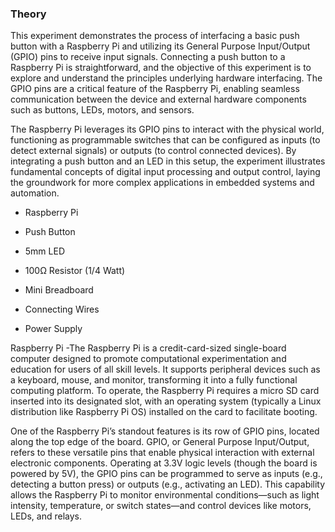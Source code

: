 ### Theory

This experiment demonstrates the process of interfacing a basic push button with a Raspberry Pi and utilizing its General Purpose Input/Output (GPIO) pins to receive input signals. Connecting a push button to a Raspberry Pi is straightforward, and the objective of this experiment is to explore and understand the principles underlying hardware interfacing. The GPIO pins are a critical feature of the Raspberry Pi, enabling seamless communication between the device and external hardware components such as buttons, LEDs, motors, and sensors.

The Raspberry Pi leverages its GPIO pins to interact with the physical world, functioning as programmable switches that can be configured as inputs (to detect external signals) or outputs (to control connected devices). By integrating a push button and an LED in this setup, the experiment illustrates fundamental concepts of digital input processing and output control, laying the groundwork for more complex applications in embedded systems and automation.

* Raspberry Pi

* Push Button

* 5mm LED

* 100Ω Resistor (1/4 Watt)

* Mini Breadboard

* Connecting Wires

* Power Supply

Raspberry Pi -The Raspberry Pi is a credit-card-sized single-board computer designed to promote computational experimentation and education for users of all skill levels. It supports peripheral devices such as a keyboard, mouse, and monitor, transforming it into a fully functional computing platform. To operate, the Raspberry Pi requires a micro SD card inserted into its designated slot, with an operating system (typically a Linux distribution like Raspberry Pi OS) installed on the card to facilitate booting.

One of the Raspberry Pi’s standout features is its row of GPIO pins, located along the top edge of the board. GPIO, or General Purpose Input/Output, refers to these versatile pins that enable physical interaction with external electronic components. Operating at 3.3V logic levels (though the board is powered by 5V), the GPIO pins can be programmed to serve as inputs (e.g., detecting a button press) or outputs (e.g., activating an LED). This capability allows the Raspberry Pi to monitor environmental conditions—such as light intensity, temperature, or switch states—and control devices like motors, LEDs, and relays.





